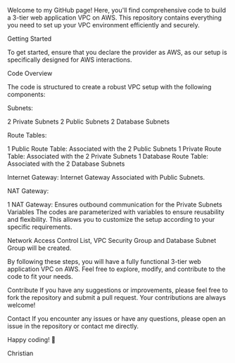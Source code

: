 Welcome to my GitHub page! Here, you'll find comprehensive code to build a 3-tier web application VPC on AWS. This repository contains everything you need to set up your VPC environment efficiently and securely.

Getting Started

To get started, ensure that you declare the provider as AWS, as our setup is specifically designed for AWS interactions.

Code Overview

The code is structured to create a robust VPC setup with the following components:

Subnets:

2 Private Subnets
2 Public Subnets
2 Database Subnets

Route Tables:

1 Public Route Table: Associated with the 2 Public Subnets
1 Private Route Table: Associated with the 2 Private Subnets
1 Database Route Table: Associated with the 2 Database Subnets

Internet Gateway:
Internet Gateway Associated with Public Subnets.

NAT Gateway:

1 NAT Gateway: Ensures outbound communication for the Private Subnets
Variables
The codes are parameterized with variables to ensure reusability and flexibility. This allows you to customize the setup according to your specific requirements.

Network Access Control List, VPC Security Group and Database Subnet Group will be created. 

By following these steps, you will have a fully functional 3-tier web application VPC on AWS. Feel free to explore, modify, and contribute to the code to fit your needs.

Contribute If you have any suggestions or improvements, please feel free to fork the repository and submit a pull request. Your contributions are always welcome!

Contact If you encounter any issues or have any questions, please open an issue in the repository or contact me directly.

Happy coding! 🚀

Christian
